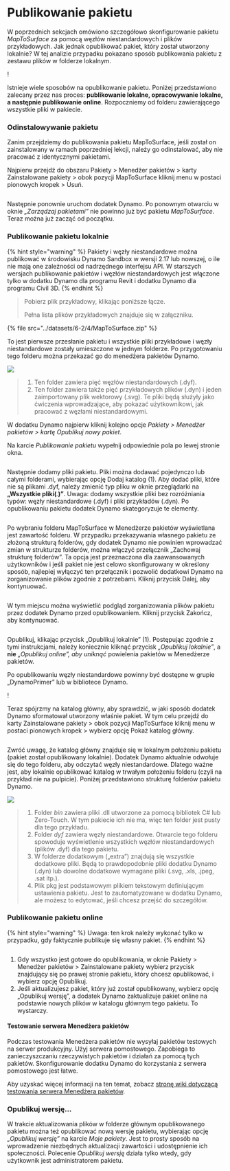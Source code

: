 # Publikowanie pakietu

W poprzednich sekcjach omówiono szczegółowo skonfigurowanie pakietu _MapToSurface_ za pomocą węzłów niestandardowych i plików przykładowych. Jak jednak opublikować pakiet, który został utworzony lokalnie? W tej analizie przypadku pokazano sposób publikowania pakietu z zestawu plików w folderze lokalnym.

\![](<../images/6-2/3/develop package - custom nodes 01 (1) (1).jpg>)

Istnieje wiele sposobów na opublikowanie pakietu. Poniżej przedstawiono zalecany przez nas proces: **publikowanie lokalne, opracowywanie lokalne, a następnie publikowanie online**. Rozpoczniemy od folderu zawierającego wszystkie pliki w pakiecie.

### Odinstalowywanie pakietu

Zanim przejdziemy do publikowania pakietu MapToSurface, jeśli został on zainstalowany w ramach poprzedniej lekcji, należy go odinstalować, aby nie pracować z identycznymi pakietami.

Najpierw przejdź do obszaru Pakiety > Menedżer pakietów > karty Zainstalowane pakiety > obok pozycji MapToSurface kliknij menu w postaci pionowych kropek > Usuń.

<figure><img src="../../.gitbook/assets/delete-map-to-surface.png" alt=""><figcaption></figcaption></figure>

Następnie ponownie uruchom dodatek Dynamo. Po ponownym otwarciu w oknie _„Zarządzaj pakietami”_ nie powinno już być pakietu _MapToSurface_. Teraz można już zacząć od początku.

### Publikowanie pakietu lokalnie

{% hint style="warning" %} Pakiety i węzły niestandardowe można publikować w środowisku Dynamo Sandbox w wersji 2.17 lub nowszej, o ile nie mają one zależności od nadrzędnego interfejsu API. W starszych wersjach publikowanie pakietów i węzłów niestandardowych jest włączone tylko w dodatku Dynamo dla programu Revit i dodatku Dynamo dla programu Civil 3D. {% endhint %}

> Pobierz plik przykładowy, klikając poniższe łącze.
>
> Pełna lista plików przykładowych znajduje się w załączniku.

{% file src="../datasets/6-2/4/MapToSurface.zip" %}

To jest pierwsze przesłanie pakietu i wszystkie pliki przykładowe i węzły niestandardowe zostały umieszczone w jednym folderze. Po przygotowaniu tego folderu można przekazać go do menedżera pakietów Dynamo.

![](../images/6-2/4/publishapackage-publishlocally01.jpg)

> 1. Ten folder zawiera pięć węzłów niestandardowych (.dyf).
> 2. Ten folder zawiera także pięć przykładowych plików (.dyn) i jeden zaimportowany plik wektorowy (.svg). Te pliki będą służyły jako ćwiczenia wprowadzające, aby pokazać użytkownikowi, jak pracować z węzłami niestandardowymi.

W dodatku Dynamo najpierw kliknij kolejno opcje _Pakiety > Menedżer pakietów > kartę Opublikuj nowy pakiet_.

Na karcie _Publikowanie pakietu_ wypełnij odpowiednie pola po lewej stronie okna.

<figure><img src="../../.gitbook/assets/package-details.png" alt=""><figcaption></figcaption></figure>

Następnie dodamy pliki pakietu. Pliki można dodawać pojedynczo lub całymi folderami, wybierając opcję Dodaj katalog (1). Aby dodać pliki, które nie są plikami .dyf, należy zmienić typ pliku w oknie przeglądarki na **„Wszystkie pliki(**_._**)”**. Uwaga: dodamy wszystkie pliki bez rozróżniania typów: węzły niestandardowe (.dyf) i pliki przykładów (.dyn). Po opublikowaniu pakietu dodatek Dynamo skategoryzuje te elementy.

<figure><img src="../../.gitbook/assets/map-to-surface-contents.png" alt=""><figcaption></figcaption></figure>

Po wybraniu folderu MapToSurface w Menedżerze pakietów wyświetlana jest zawartość folderu. W przypadku przekazywania własnego pakietu ze złożoną strukturą folderów, gdy dodatek Dynamo nie powinien wprowadzać zmian w strukturze folderów, można włączyć przełącznik „Zachowaj strukturę folderów”. Ta opcja jest przeznaczona dla zaawansowanych użytkowników i jeśli pakiet nie jest celowo skonfigurowany w określony sposób, najlepiej wyłączyć ten przełącznik i pozwolić dodatkowi Dynamo na zorganizowanie plików zgodnie z potrzebami. Kliknij przycisk Dalej, aby kontynuować.

<figure><img src="../../.gitbook/assets/map-to-surface-contents-preview.png" alt=""><figcaption></figcaption></figure>

W tym miejscu można wyświetlić podgląd zorganizowania plików pakietu przez dodatek Dynamo przed opublikowaniem. Kliknij przycisk Zakończ, aby kontynuować.

<figure><img src="../../.gitbook/assets/publish-locally.png" alt=""><figcaption></figcaption></figure>

Opublikuj, klikając przycisk „Opublikuj lokalnie” (1). Postępując zgodnie z tymi instrukcjami, należy koniecznie kliknąć przycisk _„Opublikuj lokalnie”_, a **nie** _„Opublikuj online”, aby uniknąć_ powielenia pakietów w Menedżerze pakietów.

Po opublikowaniu węzły niestandardowe powinny być dostępne w grupie „DynamoPrimer” lub w bibliotece Dynamo.

\![](<../images/6-2/3/develop package - install package 02 (1) (1).jpg>)

Teraz spójrzmy na katalog główny, aby sprawdzić, w jaki sposób dodatek Dynamo sformatował utworzony właśnie pakiet. W tym celu przejdź do karty Zainstalowane pakiety > obok pozycji MapToSurface kliknij menu w postaci pionowych kropek > wybierz opcję Pokaż katalog główny.

<figure><img src="../../.gitbook/assets/show-root-directory.png" alt=""><figcaption></figcaption></figure>

Zwróć uwagę, że katalog główny znajduje się w lokalnym położeniu pakietu (pakiet został opublikowany lokalnie). Dodatek Dynamo aktualnie odwołuje się do tego folderu, aby odczytać węzły niestandardowe. Dlatego ważne jest, aby lokalnie opublikować katalog w trwałym położeniu folderu (czyli na przykład nie na pulpicie). Poniżej przedstawiono strukturę folderów pakietu Dynamo.

![](../images/6-2/4/publishapackage-publishlocally06.jpg)

> 1. Folder _bin_ zawiera pliki .dll utworzone za pomocą bibliotek C# lub Zero-Touch. W tym pakiecie ich nie ma, więc ten folder jest pusty dla tego przykładu.
> 2. Folder _dyf_ zawiera węzły niestandardowe. Otwarcie tego folderu spowoduje wyświetlenie wszystkich węzłów niestandardowych (plików .dyf) dla tego pakietu.
> 3. W folderze dodatkowym („extra”) znajdują się wszystkie dodatkowe pliki. Będą to prawdopodobnie pliki dodatku Dynamo (.dyn) lub dowolne dodatkowe wymagane pliki (.svg, .xls, .jpeg, .sat itp.).
> 4. Plik pkg jest podstawowym plikiem tekstowym definiującym ustawienia pakietu. Jest to zautomatyzowane w dodatku Dynamo, ale możesz to edytować, jeśli chcesz przejść do szczegółów.

### Publikowanie pakietu online

{% hint style="warning" %} Uwaga: ten krok należy wykonać tylko w przypadku, gdy faktycznie publikuje się własny pakiet. {% endhint %}

<figure><img src="../../.gitbook/assets/publish-version.png" alt=""><figcaption></figcaption></figure>

1. Gdy wszystko jest gotowe do opublikowania, w oknie Pakiety > Menedżer pakietów > Zainstalowane pakiety wybierz przycisk znajdujący się po prawej stronie pakietu, który chcesz opublikować, i wybierz opcję Opublikuj.
2. Jeśli aktualizujesz pakiet, który już został opublikowany, wybierz opcję „Opublikuj wersję”, a dodatek Dynamo zaktualizuje pakiet online na podstawie nowych plików w katalogu głównym tego pakietu. To wystarczy.

#### Testowanie serwera Menedżera pakietów
Podczas testowania Menedżera pakietów nie wysyłaj pakietów testowych na serwer produkcyjny. Użyj serwera pomostowego. Zapobiega to zanieczyszczaniu rzeczywistych pakietów i działań za pomocą tych pakietów. Skonfigurowanie dodatku Dynamo do korzystania z serwera pomostowego jest łatwe. 

Aby uzyskać więcej informacji na ten temat, zobacz [stronę wiki dotyczącą testowania serwera Menedżera pakietów](https://github.com/DynamoDS/Dynamo/wiki/Testing-the-Package-Manager-Server).

### Opublikuj wersję...

W trakcie aktualizowania plików w folderze głównym opublikowanego pakietu można też opublikować nową wersję pakietu, wybierając opcję _„Opublikuj wersję”_ na karcie _Moje pakiety_. Jest to prosty sposób na wprowadzenie niezbędnych aktualizacji zawartości i udostępnienie ich społeczności. Polecenie _Opublikuj wersję_ działa tylko wtedy, gdy użytkownik jest administratorem pakietu.
